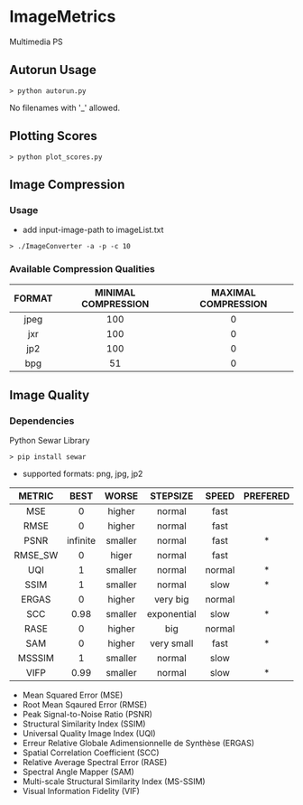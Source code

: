 # ImageMetrics
Multimedia PS

## Autorun Usage

```
> python autorun.py
```
No filenames with '_' allowed.


## Plotting Scores

```
> python plot_scores.py
```



## Image Compression
### Usage

+ add input-image-path to imageList.txt

```
> ./ImageConverter -a -p -c 10
```

### Available Compression Qualities

| FORMAT | MINIMAL COMPRESSION | MAXIMAL COMPRESSION  |
|:------:|:-------------------:|:--------------------:|
| jpeg   | 100 			       | 0  				  |
| jxr    | 100     			   | 0  				  |
| jp2    | 100    		 	   | 0  				  |
| bpg    | 51   		 	   | 0 				 	  |


## Image Quality
### Dependencies
Python Sewar Library
```
> pip install sewar
```

+ supported formats: png, jpg, jp2

| METRIC  | BEST	| WORSE 	  | STEPSIZE	| SPEED  | PREFERED |
|:-------:|:-------:|:-----------:|:-----------:|:------:|:--------:|
| MSE	  |	0		| higher	  | normal 		| fast   |          |
| RMSE 	  | 0		| higher	  | normal 		| fast   |          |
| PSNR	  | infinite| smaller	  | normal 		| fast   |     *    |
| RMSE_SW | 0		| higer		  | normal 		| fast   |          |
| UQI	  |	1		| smaller	  | normal 		| normal |     *    |
| SSIM	  | 1		| smaller	  | normal 		| slow   |     *    |
| ERGAS	  | 0		| higher	  | very big 	| normal |          |
| SCC	  |	0.98  	| smaller	  | exponential | slow   |     *    |
| RASE	  | 0 		| higher	  | big 		| normal |          |
| SAM 	  | 0 		| higher	  | very small 	| fast   |     *    |
| MSSSIM  | 1		| smaller	  | normal		| slow   |          |
| VIFP	  | 0.99 	| smaller	  | normal 		| slow   |     *    |



+ Mean Squared Error (MSE)
+ Root Mean Sqaured Error (RMSE)
+ Peak Signal-to-Noise Ratio (PSNR)
+ Structural Similarity Index (SSIM)
+ Universal Quality Image Index (UQI)
+ Erreur Relative Globale Adimensionnelle de Synthèse (ERGAS)
+ Spatial Correlation Coefficient (SCC)
+ Relative Average Spectral Error (RASE)
+ Spectral Angle Mapper (SAM)
+ Multi-scale Structural Similarity Index (MS-SSIM)
+ Visual Information Fidelity (VIF)